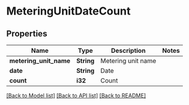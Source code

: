 # MeteringUnitDateCount

## Properties

Name | Type | Description | Notes
------------ | ------------- | ------------- | -------------
**metering_unit_name** | **String** | Metering unit name | 
**date** | **String** | Date | 
**count** | **i32** | Count | 

[[Back to Model list]](../README.md#documentation-for-models) [[Back to API list]](../README.md#documentation-for-api-endpoints) [[Back to README]](../README.md)


